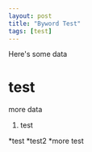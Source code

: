 ```yaml
---
layout: post
title: "Byword Test"
tags: [test]
---
```

Here's some data

# test

more data
1. test

*test 
*test2
*more test
